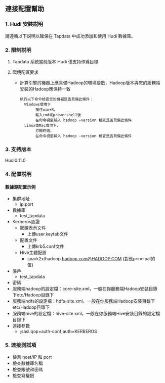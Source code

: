 ## **連接配置幫助**

### **1. Hudi 安裝説明**

請遵循以下説明以確保在 Tapdata 中成功添加和使用 Hudi 數據庫。

### **2. 限制説明**

1. Tapdata 系統當前版本 Hudi 僅支持作爲目標

2. 環境配寘要求

   - 計算引擎的機器上應具備Hadoop的環境變數，Hadoop版本與您的服務端安裝的Hadoop應保持一致

     ```
     執行以下命令檢查您的機器是否具備此條件：
       Windows環境下
            按住win+R，
            輸入cmd或prowershell後
            在命令視窗輸入 hadoop -version 檢查是否具備此條件
       Linux或Mac環境下，
            打開終端，
            在命令視窗輸入 hadoop -version 檢查是否具備此條件
     ```

### **3. 支持版本**

Hudi0.11.0

### **4. 配置説明**

#### 數據源配置示例

*   集群地址
    *   ip\:port
*   數據庫
    *   test\_tapdata
*   Kerberos認證
    *   密鑰表示文件
        *   上傳user.keytab文件
    *   配置文件
        *   上傳krb5.conf文件
    *   Hive主體配置
        *   spark2x/hadoop.<hadoop.com@HADOOP.COM> (對應principal的值)
*   賬戶
    *   test\_tapdata
*   密碼
*   服務端hadoop的設定檔：core-site.xml，一般在你服務端Hadoop安裝目錄下etc/Hadoop目錄下
*   服務端hdfs的設定檔：hdfs-site.xml，一般在你服務端Hadoop安裝目錄下etc/Hadoop目錄下
*   服務端hive的設定檔：hive-site.xml，一般在你服務端Hive安裝目錄的設定檔目錄下
*   連接參數
    *   ;sasl.qop=auth-conf;auth=KERBEROS

### **5. 連接測試項**

- 檢測 host/IP 和 port
- 檢查數據庫名稱
- 檢查賬號和密碼
- 檢查寫權限